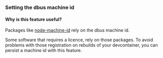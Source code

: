 ### Setting the dbus machine id

#### Why is this feature useful?

Packages like [node-machine-id](https://www.npmjs.com/package/node-machine-id) rely on the dbus machine id.

Some software that requires a licence, rely on those packages. To avoid problems with those registration on rebuilds of your devcontainer, you can persist a machine id with this feature.
